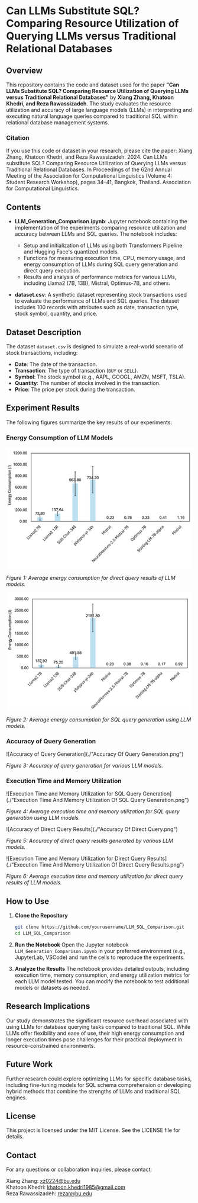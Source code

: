 # Can LLMs Substitute SQL? Comparing Resource Utilization of Querying LLMs versus Traditional Relational Databases

## Overview

This repository contains the code and dataset used for the paper **"Can LLMs Substitute SQL? Comparing Resource Utilization of Querying LLMs versus Traditional Relational Databases"** by **Xiang Zhang, Khatoon Khedri, and Reza Rawassizadeh**. The study evaluates the resource utilization and accuracy of large language models (LLMs) in interpreting and executing natural language queries compared to traditional SQL within relational database management systems.

### Citation
If you use this code or dataset in your research, please cite the paper:
Xiang Zhang, Khatoon Khedri, and Reza Rawassizadeh. 2024. Can LLMs substitute SQL? Comparing Resource Utilization of Querying LLMs versus Traditional Relational Databases. In Proceedings of the 62nd Annual Meeting of the Association for Computational Linguistics (Volume 4: Student Research Workshop), pages 34–41, Bangkok, Thailand. Association for Computational Linguistics.

## Contents

- **LLM_Generation_Comparison.ipynb**: Jupyter notebook containing the implementation of the experiments comparing resource utilization and accuracy between LLMs and SQL queries. The notebook includes:
  - Setup and initialization of LLMs using both Transformers Pipeline and Hugging Face's quantized models.
  - Functions for measuring execution time, CPU, memory usage, and energy consumption of LLMs during SQL query generation and direct query execution.
  - Results and analysis of performance metrics for various LLMs, including Llama2 (7B, 13B), Mistral, Optimus-7B, and others.

- **dataset.csv**: A synthetic dataset representing stock transactions used to evaluate the performance of LLMs and SQL queries. The dataset includes 100 records with attributes such as date, transaction type, stock symbol, quantity, and price.

## Dataset Description

The dataset `dataset.csv` is designed to simulate a real-world scenario of stock transactions, including:

- **Date**: The date of the transaction.
- **Transaction**: The type of transaction (`BUY` or `SELL`).
- **Symbol**: The stock symbol (e.g., AAPL, GOOGL, AMZN, MSFT, TSLA).
- **Quantity**: The number of stocks involved in the transaction.
- **Price**: The price per stock during the transaction.

## Experiment Results

The following figures summarize the key results of our experiments:

### Energy Consumption of LLM Models

![Energy Consumption of LLM Models](./The_average_execution_energy_consumption_matrices_for_direct_query_results_of_LLM_models.png)

*Figure 1: Average energy consumption for direct query results of LLM models.*

![Energy Consumption for SQL Query Generation](./The_average_execution_energy_consumption_matrices_for_SQL_query_generation_of_LLM_models.png)

*Figure 2: Average energy consumption for SQL query generation using LLM models.*

### Accuracy of Query Generation

![Accuracy of Query Generation](./"Accuracy Of Query Generation.png")

*Figure 3: Accuracy of query generation for various LLM models.*

### Execution Time and Memory Utilization

![Execution Time and Memory Utilization for SQL Query Generation](./"Execution Time And Memory Utilization Of SQL Query Generation.png")

*Figure 4: Average execution time and memory utilization for SQL query generation using LLM models.*

![Accuracy of Direct Query Results](./"Accuracy Of Direct Query.png")

*Figure 5: Accuracy of direct query results generated by various LLM models.*

![Execution Time and Memory Utilization for Direct Query Results](./"Execution Time And Memory Utilization Of Direct Query Results.png")

*Figure 6: Average execution time and memory utilization for direct query results of LLM models.*

## How to Use

1. **Clone the Repository**
   ```bash
   git clone https://github.com/yourusername/LLM_SQL_Comparison.git
   cd LLM_SQL_Comparison

2. **Run the Notebook**
   Open the Jupyter notebook `LLM_Generation_Comparison.ipynb` in your preferred environment (e.g., JupyterLab, VSCode) and run the cells to reproduce the experiments.

3. **Analyze the Results**
   The notebook provides detailed outputs, including execution time, memory consumption, and energy utilization metrics for each LLM model tested. You can modify the notebook to test additional models or datasets as needed.

## Research Implications

Our study demonstrates the significant resource overhead associated with using LLMs for database querying tasks compared to traditional SQL. While LLMs offer flexibility and ease of use, their high energy consumption and longer execution times pose challenges for their practical deployment in resource-constrained environments.

## Future Work

Further research could explore optimizing LLMs for specific database tasks, including fine-tuning models for SQL schema comprehension or developing hybrid methods that combine the strengths of LLMs and traditional SQL engines.

## License

This project is licensed under the MIT License. See the LICENSE file for details.

## Contact

For any questions or collaboration inquiries, please contact:

Xiang Zhang: xz0224@bu.edu  
Khatoon Khedri: khatoon.khedri1985@gmail.com  
Reza Rawassizadeh: rezar@bu.edu
